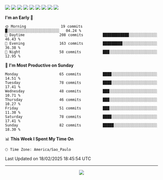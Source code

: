 <p>
  <img src="https://img.shields.io/badge/go-%2300ADD8.svg?style=for-the-badge&logo=go&logoColor=white">
  <img src="https://img.shields.io/badge/typescript-%23007ACC.svg?style=for-the-badge&logo=typescript&logoColor=white">
  <img src="https://img.shields.io/badge/node.js-6DA55F?style=for-the-badge&logo=node.js&logoColor=white">
  <img src="https://img.shields.io/badge/python-3670A0?style=for-the-badge&logo=python&logoColor=ffdd54">
  <img src="https://img.shields.io/badge/Laravel-FF2D20?style=for-the-badge&logo=laravel&logoColor=white">
  <img src="https://img.shields.io/badge/html5-%23E34F26.svg?style=for-the-badge&logo=html5&logoColor=white">
  <img src="https://img.shields.io/badge/css3-%231572B6.svg?style=for-the-badge&logo=css3&logoColor=white">
  <img src="https://img.shields.io/badge/tailwindcss-%2338B2AC.svg?style=for-the-badge&logo=tailwind-css&logoColor=white">
  <img src="https://img.shields.io/badge/AWS-%23FF9900.svg?style=for-the-badge&logo=amazon-aws&logoColor=white">
</p>

<!--START_SECTION:waka-->
**I'm an Early 🐤** 

```text
🌞 Morning                19 commits          █░░░░░░░░░░░░░░░░░░░░░░░░   04.24 % 
🌆 Daytime                208 commits         ████████████░░░░░░░░░░░░░   46.43 % 
🌃 Evening                163 commits         █████████░░░░░░░░░░░░░░░░   36.38 % 
🌙 Night                  58 commits          ███░░░░░░░░░░░░░░░░░░░░░░   12.95 % 
```
📅 **I'm Most Productive on Sunday** 

```text
Monday                   65 commits          ████░░░░░░░░░░░░░░░░░░░░░   14.51 % 
Tuesday                  78 commits          ████░░░░░░░░░░░░░░░░░░░░░   17.41 % 
Wednesday                48 commits          ███░░░░░░░░░░░░░░░░░░░░░░   10.71 % 
Thursday                 46 commits          ███░░░░░░░░░░░░░░░░░░░░░░   10.27 % 
Friday                   51 commits          ███░░░░░░░░░░░░░░░░░░░░░░   11.38 % 
Saturday                 78 commits          ████░░░░░░░░░░░░░░░░░░░░░   17.41 % 
Sunday                   82 commits          █████░░░░░░░░░░░░░░░░░░░░   18.30 % 
```


📊 **This Week I Spent My Time On** 

```text
🕑︎ Time Zone: America/Sao_Paulo
```


 Last Updated on 18/02/2025 18:45:54 UTC
<!--END_SECTION:waka-->

---
<p align="center">
  <img src="https://visitcount.itsvg.in/api?id=OrlatoDev&icon=0&color=12">
</p>
